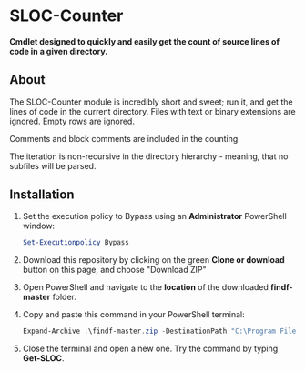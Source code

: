 # SLOC-Counter

#### Cmdlet designed to quickly and easily get the count of source lines of code in a given directory.

## About

The SLOC-Counter module is incredibly short and sweet; run it, and get the lines of code in the current directory.
Files with text or binary extensions are ignored. Empty rows are ignored.

Comments and block comments are included in the counting.

The iteration is non-recursive in the directory hierarchy - meaning, that no subfiles will be parsed.

## Installation

1. Set the execution policy to Bypass using an **Administrator** PowerShell window:

   ```powershell
   Set-Executionpolicy Bypass
   ```

2. Download this repository by clicking on the green **Clone or download** button on this page, and choose "Download ZIP"

3. Open PowerShell and navigate to the **location** of the downloaded **findf-master** folder.

4. Copy and paste this command in your PowerShell terminal:

   ```powershell
   Expand-Archive .\findf-master.zip -DestinationPath "C:\Program Files\WindowsPowerShell\Modules"; mv "C:\Program Files\WindowsPowerShell\Modules\SLOC-Counter-master" "C:\Program Files\WindowsPowerShell\Modules\SLOC-Counter"
   ```


5. Close the terminal and open a new one. Try the command by typing **Get-SLOC**.

